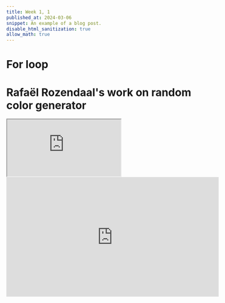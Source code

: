 ```yaml
---
title: Week 1, 1
published_at: 2024-03-06
snippet: An example of a blog post.
disable_html_sanitization: true
allow_math: true
---
```


# For loop



# Rafaël Rozendaal's work on random color generator 

<iframe id="random_color_generator" src="https://editor.p5js.org/KC-Yeo/full/vnL9hfQua"></iframe>

<script type="module">

    const iframe  = document.getElementById (`random_color_generator`)
    iframe.width  = iframe.parentNode.scrollWidth
    iframe.height = iframe.width * 9 / 16 + 42

</script>

<iframe width="560" height="315" src="https://www.youtube.com/embed/POn4cZ0jL-o?si=Lufl5nXGH3pxc2MJ" title="YouTube video player" frameborder="0" allow="accelerometer; autoplay; clipboard-write; encrypted-media; gyroscope; picture-in-picture; web-share" referrerpolicy="strict-origin-when-cross-origin" allowfullscreen></iframe>

<script type="module">

    console.log (`hello world! 🚀`)

    const iframe  = document.getElementById (`coding_train_video`)
    iframe.width  = iframe.parentNode.scrollWidth
    iframe.height = iframe.width * 9 / 16

</script>